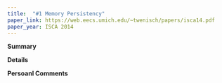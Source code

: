 ```yaml
---
title:  "#1 Memory Persistency"
paper_link: https://web.eecs.umich.edu/~twenisch/papers/isca14.pdf
paper_year: ISCA 2014
---
```


**Summary**

**Details**

**Persoanl Comments**
